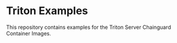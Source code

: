 # Triton Examples

This repository contains examples for the Triton Server Chainguard Container Images.

